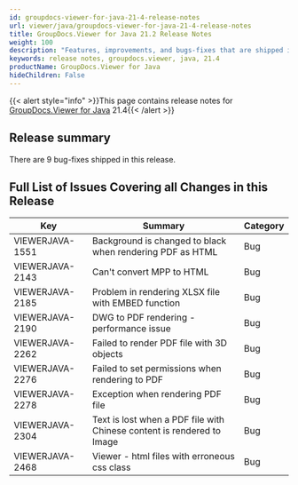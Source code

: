 ```yaml
---
id: groupdocs-viewer-for-java-21-4-release-notes
url: viewer/java/groupdocs-viewer-for-java-21-4-release-notes
title: GroupDocs.Viewer for Java 21.2 Release Notes
weight: 100
description: "Features, improvements, and bugs-fixes that are shipped in GroupDocs.Viewer for Java 21.4"
keywords: release notes, groupdocs.viewer, java, 21.4
productName: GroupDocs.Viewer for Java
hideChildren: False
---
```

{{< alert style="info" >}}This page contains release notes for [GroupDocs.Viewer for Java](https://products.groupdocs.com/viewer/java) 21.4{{< /alert >}}

## Release summary

There are 9 bug-fixes shipped in this release.

## Full List of Issues Covering all Changes in this Release

| Key | Summary | Category |
| --- | --- | --- |
| VIEWERJAVA-1551 | Background is changed to black when rendering PDF as HTML | Bug |
| VIEWERJAVA-2143 | Can't convert MPP to HTML | Bug |
| VIEWERJAVA-2185 | Problem in rendering XLSX file with EMBED function | Bug |
| VIEWERJAVA-2190 | DWG to PDF rendering - performance issue | Bug |
| VIEWERJAVA-2262 | Failed to render PDF file with 3D objects | Bug |
| VIEWERJAVA-2276 | Failed to set permissions when rendering to PDF | Bug |
| VIEWERJAVA-2278 | Exception when rendering PDF file | Bug |
| VIEWERJAVA-2304 | Text is lost when a PDF file with Chinese content is rendered to Image | Bug |
| VIEWERJAVA-2468 | Viewer - html files with erroneous css class | Bug |
